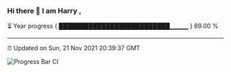 ### Hi there 👋 I am Harry , 

⏳ Year progress { ██████████████████████████▁▁▁▁ } 89.00 %

---

⏰ Updated on Sun, 21 Nov 2021 20:39:37 GMT

![Progress Bar CI](https://github.com/duykhang68/duykhang68/workflows/Progress%20Bar%20CI/badge.svg)
